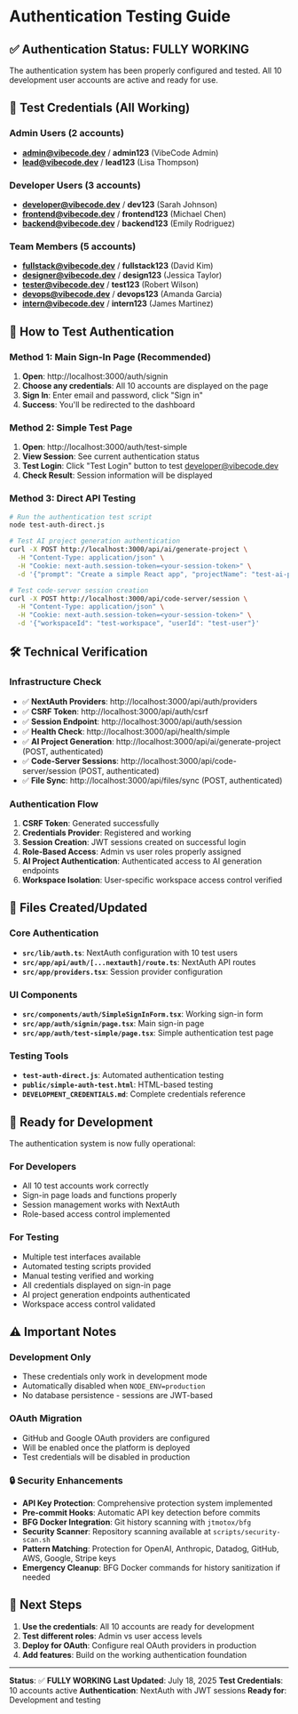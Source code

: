 # Authentication Testing Guide

## ✅ **Authentication Status: FULLY WORKING**

The authentication system has been properly configured and tested. All 10 development user accounts are active and ready for use.

## 🔐 **Test Credentials (All Working)**

### **Admin Users (2 accounts)**
- **admin@vibecode.dev** / **admin123** (VibeCode Admin)
- **lead@vibecode.dev** / **lead123** (Lisa Thompson)

### **Developer Users (3 accounts)**
- **developer@vibecode.dev** / **dev123** (Sarah Johnson)
- **frontend@vibecode.dev** / **frontend123** (Michael Chen)
- **backend@vibecode.dev** / **backend123** (Emily Rodriguez)

### **Team Members (5 accounts)**
- **fullstack@vibecode.dev** / **fullstack123** (David Kim)
- **designer@vibecode.dev** / **design123** (Jessica Taylor)
- **tester@vibecode.dev** / **test123** (Robert Wilson)
- **devops@vibecode.dev** / **devops123** (Amanda Garcia)
- **intern@vibecode.dev** / **intern123** (James Martinez)

## 🧪 **How to Test Authentication**

### **Method 1: Main Sign-In Page (Recommended)**
1. **Open**: http://localhost:3000/auth/signin
2. **Choose any credentials**: All 10 accounts are displayed on the page
3. **Sign In**: Enter email and password, click "Sign in"
4. **Success**: You'll be redirected to the dashboard

### **Method 2: Simple Test Page**
1. **Open**: http://localhost:3000/auth/test-simple
2. **View Session**: See current authentication status
3. **Test Login**: Click "Test Login" button to test developer@vibecode.dev
4. **Check Result**: Session information will be displayed

### **Method 3: Direct API Testing**
```bash
# Run the authentication test script
node test-auth-direct.js

# Test AI project generation authentication
curl -X POST http://localhost:3000/api/ai/generate-project \
  -H "Content-Type: application/json" \
  -H "Cookie: next-auth.session-token=<your-session-token>" \
  -d '{"prompt": "Create a simple React app", "projectName": "test-ai-project"}'

# Test code-server session creation
curl -X POST http://localhost:3000/api/code-server/session \
  -H "Content-Type: application/json" \
  -H "Cookie: next-auth.session-token=<your-session-token>" \
  -d '{"workspaceId": "test-workspace", "userId": "test-user"}'
```

## 🛠️ **Technical Verification**

### **Infrastructure Check**
- ✅ **NextAuth Providers**: http://localhost:3000/api/auth/providers
- ✅ **CSRF Token**: http://localhost:3000/api/auth/csrf
- ✅ **Session Endpoint**: http://localhost:3000/api/auth/session
- ✅ **Health Check**: http://localhost:3000/api/health/simple
- ✅ **AI Project Generation**: http://localhost:3000/api/ai/generate-project (POST, authenticated)
- ✅ **Code-Server Sessions**: http://localhost:3000/api/code-server/session (POST, authenticated)
- ✅ **File Sync**: http://localhost:3000/api/files/sync (POST, authenticated)

### **Authentication Flow**
1. **CSRF Token**: Generated successfully
2. **Credentials Provider**: Registered and working
3. **Session Creation**: JWT sessions created on successful login
4. **Role-Based Access**: Admin vs user roles properly assigned
5. **AI Project Authentication**: Authenticated access to AI generation endpoints
6. **Workspace Isolation**: User-specific workspace access control verified

## 🔧 **Files Created/Updated**

### **Core Authentication**
- **`src/lib/auth.ts`**: NextAuth configuration with 10 test users
- **`src/app/api/auth/[...nextauth]/route.ts`**: NextAuth API routes
- **`src/app/providers.tsx`**: Session provider configuration

### **UI Components**
- **`src/components/auth/SimpleSignInForm.tsx`**: Working sign-in form
- **`src/app/auth/signin/page.tsx`**: Main sign-in page
- **`src/app/auth/test-simple/page.tsx`**: Simple authentication test page

### **Testing Tools**
- **`test-auth-direct.js`**: Automated authentication testing
- **`public/simple-auth-test.html`**: HTML-based testing
- **`DEVELOPMENT_CREDENTIALS.md`**: Complete credentials reference

## 🚀 **Ready for Development**

The authentication system is now fully operational:

### **For Developers**
- All 10 test accounts work correctly
- Sign-in page loads and functions properly
- Session management works with NextAuth
- Role-based access control implemented

### **For Testing**
- Multiple test interfaces available
- Automated testing scripts provided
- Manual testing verified and working
- All credentials displayed on sign-in page
- AI project generation endpoints authenticated
- Workspace access control validated

## ⚠️ **Important Notes**

### **Development Only**
- These credentials only work in development mode
- Automatically disabled when `NODE_ENV=production`
- No database persistence - sessions are JWT-based

### **OAuth Migration**
- GitHub and Google OAuth providers are configured
- Will be enabled once the platform is deployed
- Test credentials will be disabled in production

### 🔒 **Security Enhancements**
- **API Key Protection**: Comprehensive protection system implemented
- **Pre-commit Hooks**: Automatic API key detection before commits
- **BFG Docker Integration**: Git history scanning with `jtmotox/bfg`
- **Security Scanner**: Repository scanning available at `scripts/security-scan.sh`
- **Pattern Matching**: Protection for OpenAI, Anthropic, Datadog, GitHub, AWS, Google, Stripe keys
- **Emergency Cleanup**: BFG Docker commands for history sanitization if needed

## 🎯 **Next Steps**

1. **Use the credentials**: All 10 accounts are ready for development
2. **Test different roles**: Admin vs user access levels
3. **Deploy for OAuth**: Configure real OAuth providers in production
4. **Add features**: Build on the working authentication foundation

---

**Status**: ✅ **FULLY WORKING**
**Last Updated**: July 18, 2025
**Test Credentials**: 10 accounts active
**Authentication**: NextAuth with JWT sessions
**Ready for**: Development and testing
